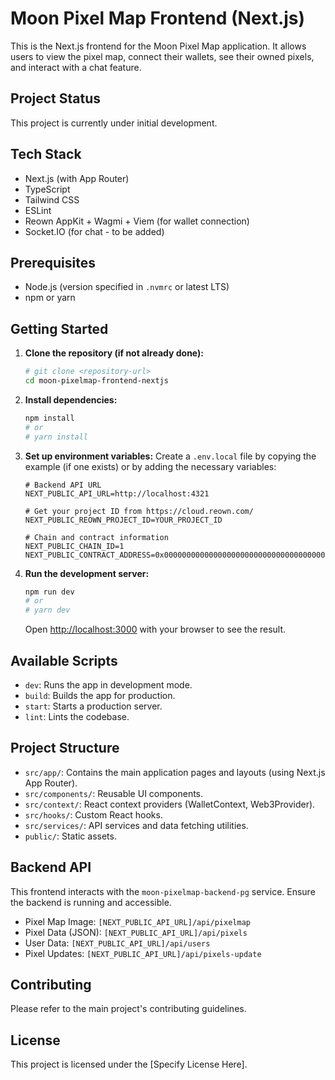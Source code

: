 # Moon Pixel Map Frontend (Next.js)

This is the Next.js frontend for the Moon Pixel Map application. It allows users to view the pixel map, connect their wallets, see their owned pixels, and interact with a chat feature.

## Project Status

This project is currently under initial development.

## Tech Stack

*   Next.js (with App Router)
*   TypeScript
*   Tailwind CSS
*   ESLint
*   Reown AppKit + Wagmi + Viem (for wallet connection)
*   Socket.IO (for chat - to be added)

## Prerequisites

*   Node.js (version specified in `.nvmrc` or latest LTS)
*   npm or yarn

## Getting Started

1.  **Clone the repository (if not already done):**
    ```bash
    # git clone <repository-url>
    cd moon-pixelmap-frontend-nextjs
    ```

2.  **Install dependencies:**
    ```bash
    npm install
    # or
    # yarn install
    ```

3.  **Set up environment variables:**
    Create a `.env.local` file by copying the example (if one exists) or by adding the necessary variables:
    ```env
    # Backend API URL
    NEXT_PUBLIC_API_URL=http://localhost:4321
    
    # Get your project ID from https://cloud.reown.com/
    NEXT_PUBLIC_REOWN_PROJECT_ID=YOUR_PROJECT_ID
    
    # Chain and contract information
    NEXT_PUBLIC_CHAIN_ID=1
    NEXT_PUBLIC_CONTRACT_ADDRESS=0x0000000000000000000000000000000000000000
    ```

4.  **Run the development server:**
    ```bash
    npm run dev
    # or
    # yarn dev
    ```
    Open [http://localhost:3000](http://localhost:3000) with your browser to see the result.

## Available Scripts

*   `dev`: Runs the app in development mode.
*   `build`: Builds the app for production.
*   `start`: Starts a production server.
*   `lint`: Lints the codebase.

## Project Structure

*   `src/app/`: Contains the main application pages and layouts (using Next.js App Router).
*   `src/components/`: Reusable UI components.
*   `src/context/`: React context providers (WalletContext, Web3Provider).
*   `src/hooks/`: Custom React hooks.
*   `src/services/`: API services and data fetching utilities.
*   `public/`: Static assets.

## Backend API

This frontend interacts with the `moon-pixelmap-backend-pg` service. Ensure the backend is running and accessible.

*   Pixel Map Image: `[NEXT_PUBLIC_API_URL]/api/pixelmap`
*   Pixel Data (JSON): `[NEXT_PUBLIC_API_URL]/api/pixels`
*   User Data: `[NEXT_PUBLIC_API_URL]/api/users`
*   Pixel Updates: `[NEXT_PUBLIC_API_URL]/api/pixels-update`

## Contributing

Please refer to the main project's contributing guidelines.

## License

This project is licensed under the [Specify License Here].
